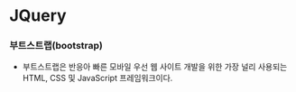 # JQuery

### 부트스트랩(bootstrap)
- 부트스트랩은 반응아 빠른 모바일 우선 웹 사이트 개발을 위한 가장 널리 사용되는 HTML, CSS 및 JavaScript 프레임워크이다.

